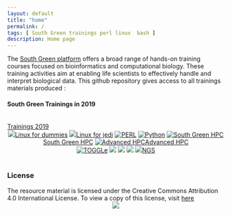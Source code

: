 ```yaml
---
layout: default
title: "home"
permalink: /
tags: [ South Green trainings perl linux  bash ]
description: Home page
---
```


The [South Green platform](http://www.southgreen.fr/) offers a broad range of hands-on training courses focused on bioinformatics and computational biology. These training activities aim at enabling life scientists to effectively handle and interpret biological data. This github repository gives access to all trainings materials produced :

<h4>South Green Trainings in 2019</h4><br />
<a href="{{ site.url }}/trainings2019/">Trainings 2019</a>

<div><center>
	<a class="btn btn-home"  href="{{ site.url }}/linux/"><img width="auto" class="img-responsive" src="{{ site.url }}/images/trainings-linux.png"/>Linux for dummies</a>
	<a class="btn btn-home"  href="{{ site.url }}/linuxJedi/"><img width="auto" class="img-responsive" src="{{ site.url }}/images/trainings-linux-advance.png"/>Linux for jedi</a>
	<a class="btn btn-home"  href="{{ site.url }}perl/"><img width="auto" class="img-responsive" src="{{ site.url }}/images/trainings-perl.png" alt="PERL" /></a>
<!--	<a class="btn btn-home"  href="{{ site.url }}R/"><img width="auto" class="img-responsive" src="{{ site.url }}/images/trainings-R.png" alt="R" /></a>-->
	<a class="btn btn-home"  href="{{ site.url }}/python/"><img width="auto" class="img-responsive" src="{{ site.url }}/images/trainings-python.png" alt="Python" /></a>
	<a class="btn btn-home"  href="{{ site.url }}/HPC/"><img width="auto" class="img-responsive" src="{{ site.url }}/images/trainings-hpc.jpeg" alt="South Green HPC" />South Green HPC</a>
	<a class="btn btn-home"  href="{{ site.url }}/Advanced_HPC/"><img width="auto" class="img-responsive" src="{{ site.url }}/images/training-hpcadvanced.jpeg" alt="Advanced HPC" />Advanced HPC</a>
</center></div>

<div><center>
	<a class="btn btn-home"  href="{{ site.url }}/toggle/"><img width="auto" class="img-responsive" src="{{ site.url }}/images/toggleLogo2.png" alt="TOGGLe" /></a>
	<a class="btn btn-home"  href="{{ site.url }}/galaxy/"><img width="auto" class="img-responsive" src="{{ site.url }}/images/trainings-galaxy.png"/></a>
	<a class="btn btn-home"  href="{{ site.url }}/galaxyToggle/"><img width="auto" class="img-responsive" src="{{ site.url }}/images/trainings-workflowmanager.png"/></a>
	<a class="btn btn-home"  href="{{ site.url }}/gigwa/"><img width="auto" class="img-responsive" src="{{ site.url }}/images/trainings-gigwa.png"/></a>
	<a class="btn btn-home"  href="{{ site.url }}/ngs/"><img width="auto" class="img-responsive" src="{{ site.url }}/images/trainings-NGS.png"/>NGS</a>
</center></div>

<br />

<!--<img width="auto" class="img-responsive" src="{{ site.url }}/images/trainings-map.png"/>-->

### License
<div>
The resource material is licensed under the Creative Commons Attribution 4.0 International License. To view a copy of this license, visit
<a href="http://creativecommons.org/licenses/by-nc-sa/4.0/">here</a>
<center>
<img width="auto" class="img-responsive" src="http://creativecommons.org.nz/wp-content/uploads/2012/05/by-nc-sa1.png"/>
</center></div>
